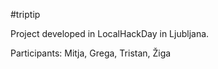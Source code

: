 #triptip 

Project developed in LocalHackDay in Ljubljana.   

Participants: Mitja, Grega, Tristan, Žiga    

